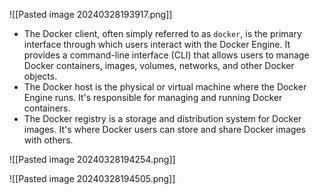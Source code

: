 ![[Pasted image 20240328193917.png]]

- The Docker client, often simply referred to as `docker`, is the primary interface through which users interact with the Docker Engine. It provides a command-line interface (CLI) that allows users to manage Docker containers, images, volumes, networks, and other Docker objects.
- The Docker host is the physical or virtual machine where the Docker Engine runs. It's responsible for managing and running Docker containers.
- The Docker registry is a storage and distribution system for Docker images. It's where Docker users can store and share Docker images with others.

![[Pasted image 20240328194254.png]]

![[Pasted image 20240328194505.png]]
